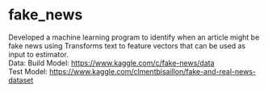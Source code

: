 # fake_news
Developed a machine learning program to identify when an article might be fake news using Transforms text to feature vectors that can be used as input to estimator.<br/>
Data:
Build Model: https://www.kaggle.com/c/fake-news/data <br/>
Test Model: https://www.kaggle.com/clmentbisaillon/fake-and-real-news-dataset
